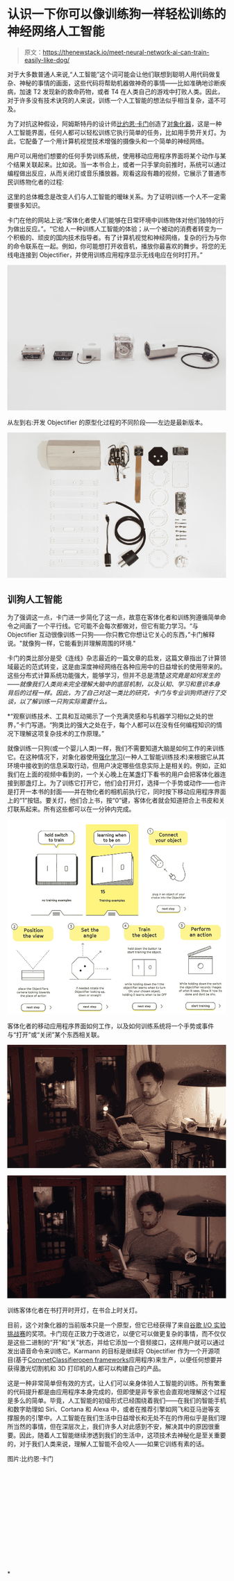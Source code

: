 # 认识一下你可以像训练狗一样轻松训练的神经网络人工智能

> 原文：<https://thenewstack.io/meet-neural-network-ai-can-train-easily-like-dog/>

对于大多数普通人来说,“人工智能”这个词可能会让他们联想到聪明人用代码做复杂、神秘的事情的画面，这些代码将帮助机器做神奇的事情——比如准确地诊断疾病，加速 T2 发现新的救命药物，或者 T4 在人类自己的游戏中打败人类。因此，对于许多没有技术诀窍的人来说，训练一个人工智能的想法似乎相当复杂，遥不可及。

为了对抗这种假设，阿姆斯特丹的设计师[比约恩·卡门](http://bjoernkarmann.dk/objectifier)创造了[对象化器](https://bjoernkarmann.dk/objectifier)，这是一种人工智能界面，任何人都可以轻松训练它执行简单的任务，比如用手势开关灯。为此，它配备了一个用计算机视觉技术增强的摄像头和一个简单的神经网络。

用户可以用他们想要的任何手势训练系统，使用移动应用程序界面将某个动作与某个结果关联起来。比如说。当一本书合上，或者一只手掌向前推时，系统可以通过编程做出反应，从而关闭灯或音乐播放器。观看这段有趣的视频，它展示了普通市民训练物化者的过程:

这里的总体概念是改变人们与人工智能的暧昧关系。为了证明训练一个人不一定需要很多知识。

卡门在他的网站上说:“客体化者使人们能够在日常环境中训练物体对他们独特的行为做出反应。”。“它给人一种训练人工智能的体验；从一个被动的消费者转变为一个积极的、顽皮的国内技术指导者。有了计算机视觉和神经网络，复杂的行为与你的命令联系在一起。例如，你可能想打开收音机，播放你最喜欢的舞步。将您的无线电连接到 Objectifier，并使用训练应用程序显示无线电应在何时打开。”

![](img/d163217a97ec3cb80b244b3fbef9d910.png)

从左到右:开发 Objectifier 的原型化过程的不同阶段——左边是最新版本。

![](img/a99dd99c04b10efa718d6b66a9b345fd.png)

## 训狗人工智能

为了强调这一点，卡门进一步简化了这一点，故意在客体化者和训练狗遵循简单命令之间画了一个平行线。它可能不会每次都做对，但它有能力学习。“与 Objectifier 互动很像训练一只狗——你只教它你想让它关心的东西，”卡门解释说。"就像狗一样，它能看到并理解周围的环境."

卡门的类比部分是受《连线》杂志最近的一篇文章的启发，这篇文章指出了计算领域最近的范式转变，这是由深度神经网络在各种应用中的日益增长的使用带来的。这些分布式计算系统功能强大，能够学习，但并不总是清楚*这究竟是如何发生的——就像我们人类尚未完全理解大脑中的底层机制，以及认知、学习和意识本身背后的过程一样。因此，为了自己对这一类比的研究，卡门与专业训狗师进行了交谈，以了解训练一只狗实际需要什么。*

 *“观察训练技术、工具和互动揭示了一个充满灵感和与机器学习相似之处的世界，”卡门写道。“狗类比的强大之处在于，每个人都可以在没有任何编程知识的情况下理解这项复杂技术的工作原理。”

就像训练一只狗(或一个婴儿人类)一样，我们不需要知道大脑是如何工作的来训练它。在这种情况下，对象化器使用[强化学习](https://thenewstack.io/reinforcement-learning-ready-real-world/)(一种人工智能训练技术)来根据它从其环境中接收到的信息采取行动，但用户决定哪些信息实际上是相关的。例如，正如我们在上面的视频中看到的，一个关心晚上在某盏灯下看书的用户会把客体化器连接到那盏灯上。为了训练它打开它，他们会打开灯，选择一个手势或动作——也许是打开一本书的封面——并在物化者的相机前执行它，同时按下移动应用程序界面上的“1”按钮。要关灯，他们合上书，按“0”键，客体化者就会知道把合上书皮和关灯联系起来。所有这些都可以在一分钟内完成。

![](img/b899e4e67489a7ab0015e6b5dffa0782.png)

客体化者的移动应用程序界面如何工作，以及如何训练系统将一个手势或事件与“打开”或“关闭”某个东西相关联。

![](img/da90a65195b7bb72e38366e166fa7dc2.png)

![](img/75c1f5d61da69277b04c67eddfcd2523.png)

训练客体化者在书打开时开灯，在书合上时关灯。

目前，这个对象化器的当前版本只是一个原型，但它已经获得了来自[谷歌 I/O 实验挑战赛](https://www.google.com/)的奖项。卡门现在正致力于改进它，以便它可以做更复杂的事情，而不仅仅是这些二进制的“开”和“关”状态，并给它添加一个音频接口，这样用户就可以通过发出语音命令来训练它。Karmann 的目标是继续将 Objectifier 作为一个开源项目(基于[ConvnetClassifier](http://ml4a.github.io/guides/ConvnetClassifier/)[open frameworks](http://www.openframeworks.cc/)应用程序)来生产，以便任何想要并获得激光切割机和 3D 打印机的人都可以构建自己的产品。

这是一种非常简单但有效的方式，让人们可以亲身体验人工智能的训练。所有繁重的代码提升都是由应用程序本身完成的，但即使是非专家也会直观地理解这个过程是多么的简单。毕竟，人工智能的初级形式已经围绕着我们——在我们的智能手机和数字助理如 Siri、Cortana 和 Alexa 中，或者在推荐引擎如网飞和亚马逊等支撑服务的引擎中。人工智能在我们生活中日益增长和无处不在的作用似乎是我们理所当然的事情，但在深层次上，我们许多人对此感到不安，解决其中的原因很重要。因此，随着人工智能继续渗透到我们的生活中，这项技术去神秘化是至关重要的，对于我们人类来说，理解人工智能不会咬人——如果它训练有素的话。

图片:比约恩·卡门

<svg xmlns:xlink="http://www.w3.org/1999/xlink" viewBox="0 0 68 31" version="1.1"><title>Group</title> <desc>Created with Sketch.</desc></svg>*